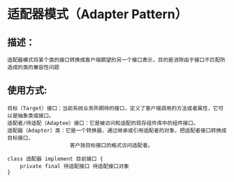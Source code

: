 # 适配器模式（Adapter Pattern）
## 描述：
``` text
适配器模式将某个类的接口转换成客户端期望的另一个接口表示，目的是消除由于接口不匹配所造成的类的兼容性问题
```

## 使用方式:
``` text
目标（Target）接口：当前系统业务所期待的接口，定义了客户端调用的方法或者属性，它可以是抽象类或接口。
适配者/待适配（Adaptee）接口：它是被访问和适配的现存组件库中的组件接口。
适配器（Adapter）类：它是一个转换器，通过继承或引用适配者的对象，把适配者接口转换成目标接口，
                    客户按目标接口的格式访问适配者。
                    
class 适配器 implement 目前接口 {
    private final 待适配接口 待适配接口对象
}
```